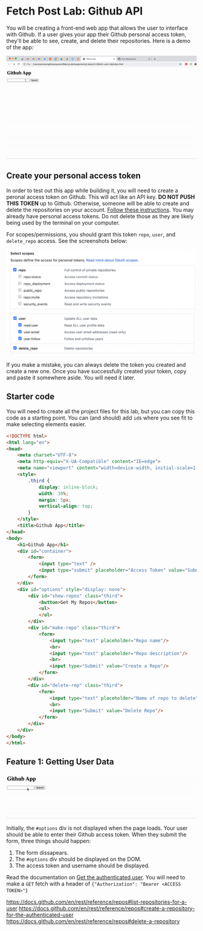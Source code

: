 # Fetch Post Lab: Github API
You will be creating a front-end web app that allows the user to interface with Github. If a user gives your app their Github personal access token, they'll be able to see, create, and delete their repositories. Here is a demo of the app:

![demo](./assets/app.gif)

## Create your personal access token

In order to test out this app while building it, you will need to create a peronal access token on Github. This will act like an API key. **DO NOT PUSH THIS TOKEN** up to Github. Otherwise, someone will be able to create and delete the repositories on your account. [Follow these instructions](https://docs.github.com/en/github/authenticating-to-github/creating-a-personal-access-token). You may already have personal access tokens. Do not delete those as they are likely being used by the terminal on your computer. 

For scopes/permissions, you should grant this token `repo`, `user`, and `delete_repo` access. See the screenshots below:

![token1](./assets/token1.png)
![token2](./assets/token2.png)

If you make a mistake, you can always delete the token you created and create a new one. Once you have successfully created your token, copy and paste it somewhere aside. You will need it later.

## Starter code

You will need to create all the project files for this lab, but you can copy this code as a starting point. You can (and should) add `id`s where you see fit to make selecting elements easier.

```html
<!DOCTYPE html>
<html lang="en">
<head>
    <meta charset="UTF-8">
    <meta http-equiv="X-UA-Compatible" content="IE=edge">
    <meta name="viewport" content="width=device-width, initial-scale=1.0">
    <style>
        .third {
            display: inline-block;  
            width: 30%;
            margin: 5px;
            vertical-align: top;
        }
    </style>
    <title>Github App</title>
</head>
<body>
    <h1>Github App</h1>
    <div id="container">
        <form>
            <input type="text" />
            <input type="submit" placeholder="Access Token" value="Submit"/>
        </form>
    </div>
    <div id="options" style="display: none">
        <div id="show-repos" class="third">
            <button>Get My Repos</button>
            <ul>
            </ul>
        </div>
        <div id="make-repo" class="third">
            <form>
                <input type="text" placeholder="Repo name"/>
                <br>
                <input type="text" placeholder="Repo description"/>
                <br>
                <input type="Submit" value="Create a Repo"/>
            </form>
        </div>
        <div id="delete-rep" class="third">
            <form>
                <input type="text" placeholder="Name of repo to delete"/>
                <br>
                <input type="Submit" value="Delete Repo"/>
            </form>
        </div>
    </div>
</body>
</html>
```

## Feature 1: Getting User Data

![user](./assets/user.gif)

Initially, the `#options` div is not displayed when the page loads. Your user should be able to enter their Github access token. When they submit the form, three things should happen:

1. The form dissapears.
2. The `#options` div should be displayed on the DOM.
3. The access token and username should be displayed.

Read the documentation on [Get the authenticated user](https://docs.github.com/en/rest/reference/users#get-the-authenticated-user
). You will need to make a `GET` fetch with a header of `{"Authorization": "Bearer <ACCESS TOKEN>"}`



https://docs.github.com/en/rest/reference/repos#list-repositories-for-a-user
https://docs.github.com/en/rest/reference/repos#create-a-repository-for-the-authenticated-user
https://docs.github.com/en/rest/reference/repos#delete-a-repository